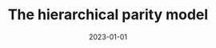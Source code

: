 ---
title: "The hierarchical parity model"
collection: publications
permalink: /publication/2023-hierarchical
date: 2023-01-01
venue: 'Physica A: Statistical Mechanics and its Applications'
paperurl: #'/files/pdf/research/Agreement Strength.pdf'
link: 'https://doi.org/10.1016/j.physa.2023.128679'
code: #'https://doi.org/10.7910/DVN/VUY8UI'
github: 'https://github.com/gshartnett/hierarchical'
citation: 'Hartnett, Gavin S. "The hierarchical parity model." Physica A: Statistical Mechanics and its Applications 617 (2023): 128679.'
---